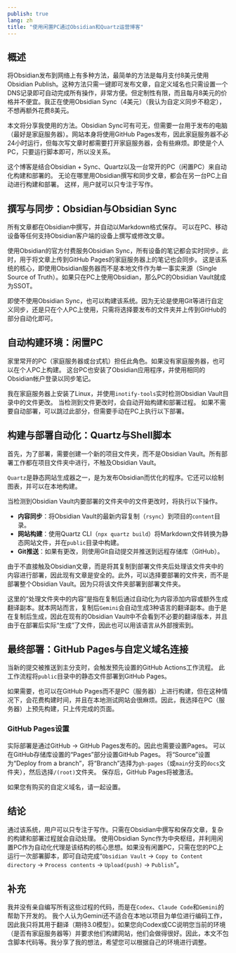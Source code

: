 ```yaml
---
publish: true
lang: zh
title: "使用闲置PC通过Obsidian和Quartz运营博客"
---
```


## 概述
将Obsidian发布到网络上有多种方法，最简单的方法是每月支付8美元使用Obsidian Publish。这种方法只需一键即可发布文章，自定义域名也只需设置一个DNS记录即可自动完成所有操作，非常方便。但定制性有限，而且每月8美元的价格并不便宜。我正在使用Obsidian Sync（4美元）（我认为自定义同步不稳定），不想再额外花费8美元。

本文将分享我使用的方法。Obsidian Sync可有可无，但需要一台用于发布的电脑（最好是家庭服务器）。网站本身将使用GitHub Pages发布，因此家庭服务器不必24小时运行，但每次写文章时都需要打开家庭服务器，会有些麻烦。即使是个人PC，只要运行脚本即可，所以没关系。

这个博客是结合Obsidian + Sync、Quartz以及一台常开的PC（闲置PC）来自动化构建和部署的。
无论在哪里用Obsidian撰写和同步文章，都会在另一台PC上自动进行构建和部署。
这样，用户就可以只专注于写作。

## 撰写与同步：Obsidian与Obsidian Sync
所有文章都在Obsidian中撰写，并自动以Markdown格式保存。
可以在PC、移动设备等任何支持Obsidian客户端的设备上撰写或修改文章。

使用Obsidian的官方付费服务Obsidian Sync，所有设备的笔记都会实时同步。此时，用于将文章上传到GitHub Pages的家庭服务器上的笔记也会同步。
这是该系统的核心，即使用Obsidian服务器而不是本地文件作为单一事实来源（Single Source of Truth）。如果只在PC上使用Obsidian，那么PC的Obsidian Vault就成为SSOT。

即使不使用Obsidian Sync，也可以构建该系统。因为无论是使用Git等进行自定义同步，还是只在个人PC上使用，只需将选择要发布的文件夹并上传到GitHub的部分自动化即可。

## 自动构建环境：闲置PC
家里常开的PC（家庭服务器或台式机）担任此角色。如果没有家庭服务器，也可以在个人PC上构建。
这台PC也安装了Obsidian应用程序，并使用相同的Obsidian帐户登录以同步笔记。

我在家庭服务器上安装了Linux，并使用`inotify-tools`实时检测Obsidian Vault目录中的文件更改。
当检测到文件更改时，会自动开始构建和部署过程。
如果不需要自动部署，可以跳过此部分，但需要手动在PC上执行以下部署。

## 构建与部署自动化：Quartz与Shell脚本
首先，为了部署，需要创建一个新的项目文件夹，而不是Obsidian Vault。所有部署工作都在项目文件夹中进行，不触及Obsidian Vault。

`Quartz`是静态网站生成器之一，是为发布Obsidian而优化的程序。它还可以绘制图表，并可以在本地构建。

当检测到Obsidian Vault内要部署的文件夹中的文件更改时，将执行以下操作。

*   **内容同步**：将Obsidian Vault的最新内容复制（`rsync`）到项目的`content`目录。
*   **网站构建**：使用Quartz CLI（`npx quartz build`）将Markdown文件转换为静态网站文件，并在`public`目录中构建。
*   **Git推送**：如果有更改，则使用Git自动提交并推送到远程存储库（GitHub）。

由于不直接触及Obsidian文章，而是将其复制到部署文件夹后处理该文件夹中的内容进行部署，因此现有文章是安全的。此外，可以选择要部署的文件夹，而不是部署整个Obsidian Vault。因为只将该文件夹部署到部署文件夹。

这里的“处理文件夹中的内容”是指在复制后通过自动化为内容添加内容或额外生成翻译副本。就本网站而言，复制后`Gemini`会自动生成3种语言的翻译副本。由于是在复制后生成，因此在现有的Obsidian Vault中不会看到不必要的翻译版本，并且由于在部署后实际“生成”了文件，因此也可以用该语言从外部搜索到。

## 最终部署：GitHub Pages与自定义域名连接
当新的提交被推送到主分支时，会触发预先设置的GitHub Actions工作流程。
此工作流程将`public`目录中的静态文件部署到GitHub Pages。

如果需要，也可以在GitHub Pages而不是PC（服务器）上进行构建，但在这种情况下，会花费构建时间，并且在本地测试网站会很麻烦。因此，我选择在PC（服务器）上预先构建，只上传完成的页面。

### GitHub Pages设置
实际部署是通过GitHub -> GitHub Pages发布的。因此也需要设置Pages。
可以在GitHub存储库设置的“Pages”部分设置GitHub Pages。
将“Source”设置为“Deploy from a branch”，将“Branch”选择为`gh-pages`（或`main`分支的`docs`文件夹），然后选择`/(root)`文件夹。
保存后，GitHub Pages将被激活。

如果您有购买的自定义域名，请一起设置。

## 结论
通过该系统，用户可以只专注于写作。只需在Obsidian中撰写和保存文章，复杂的构建和部署过程就会自动处理。
使用Obsidian Sync作为中央枢纽，并利用闲置PC作为自动化代理是该结构的核心思想。如果没有闲置PC，只需在您的PC上运行一次部署脚本，即可自动完成“`Obsidian Vault` -> `Copy to Content directory` -> `Process contents` -> `Upload(push)` -> `Publish`”。

## 补充
我并没有亲自编写所有这些过程的代码，而是在`Codex`、`Claude Code`和`Gemini`的帮助下开发的。
我个人认为Gemini还不适合在本地以项目为单位进行编码工作，因此我只将其用于翻译（期待3.0模型）。如果您向Codex或CC说明您当前的环境（是否有家庭服务器等）并要求他们构建网站，他们会做得很好。因此，本文不包含脚本代码等。我分享了我的想法，希望您可以根据自己的环境进行调整。
